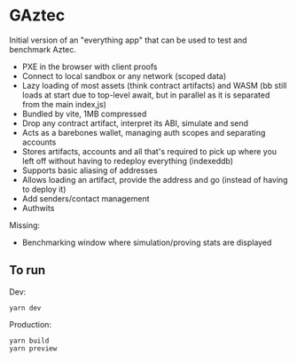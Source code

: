 # GAztec

Initial version of an "everything app" that can be used to test and benchmark Aztec.

  * PXE in the browser with client proofs
  * Connect to local sandbox or any network (scoped data)
  * Lazy loading of most assets (think contract artifacts) and WASM (bb still loads at start due to top-level await, but in parallel as it is separated from the main index,js)
  * Bundled by vite, 1MB compressed
  * Drop any contract artifact, interpret its ABI, simulate and send
  * Acts as a barebones wallet, managing auth scopes and separating accounts
  * Stores artifacts, accounts and all that's required to pick up where you left off without having to redeploy everything (indexeddb)
  * Supports basic aliasing of addresses
  * Allows loading an artifact, provide the address and go (instead of having to deploy it)
  * Add senders/contact management
  * Authwits

Missing:

  * Benchmarking window where simulation/proving stats are displayed

## To run

Dev:

```
yarn dev
```

Production:

```
yarn build
yarn preview
``````